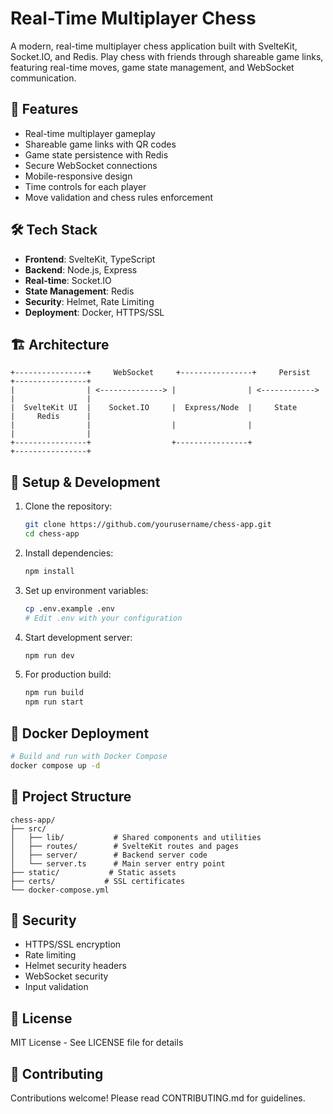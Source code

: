# Real-Time Multiplayer Chess

A modern, real-time multiplayer chess application built with SvelteKit, Socket.IO, and Redis. Play chess with friends through shareable game links, featuring real-time moves, game state management, and WebSocket communication.

## 🚀 Features
- Real-time multiplayer gameplay
- Shareable game links with QR codes
- Game state persistence with Redis
- Secure WebSocket connections
- Mobile-responsive design
- Time controls for each player
- Move validation and chess rules enforcement

## 🛠 Tech Stack
- **Frontend**: SvelteKit, TypeScript
- **Backend**: Node.js, Express
- **Real-time**: Socket.IO
- **State Management**: Redis
- **Security**: Helmet, Rate Limiting
- **Deployment**: Docker, HTTPS/SSL

## 🏗 Architecture
```
+----------------+     WebSocket     +----------------+     Persist     +----------------+
|                | <--------------> |                | <------------> |                |
|  SvelteKit UI  |    Socket.IO     |  Express/Node  |     State      |     Redis      |
|                |                  |                |                |                |
+----------------+                  +----------------+                +----------------+
```

## 🔧 Setup & Development
1. Clone the repository:
   ```bash
   git clone https://github.com/yourusername/chess-app.git
   cd chess-app
   ```

2. Install dependencies:
   ```bash
   npm install
   ```

3. Set up environment variables:
   ```bash
   cp .env.example .env
   # Edit .env with your configuration
   ```

4. Start development server:
   ```bash
   npm run dev
   ```

5. For production build:
   ```bash
   npm run build
   npm run start
   ```

## 🐳 Docker Deployment
```bash
# Build and run with Docker Compose
docker compose up -d
```

## 📁 Project Structure
```
chess-app/
├── src/
│   ├── lib/           # Shared components and utilities
│   ├── routes/        # SvelteKit routes and pages
│   ├── server/        # Backend server code
│   └── server.ts      # Main server entry point
├── static/           # Static assets
├── certs/           # SSL certificates
└── docker-compose.yml
```

## 🔐 Security
- HTTPS/SSL encryption
- Rate limiting
- Helmet security headers
- WebSocket security
- Input validation

## 📝 License
MIT License - See LICENSE file for details

## 🤝 Contributing
Contributions welcome! Please read CONTRIBUTING.md for guidelines.
